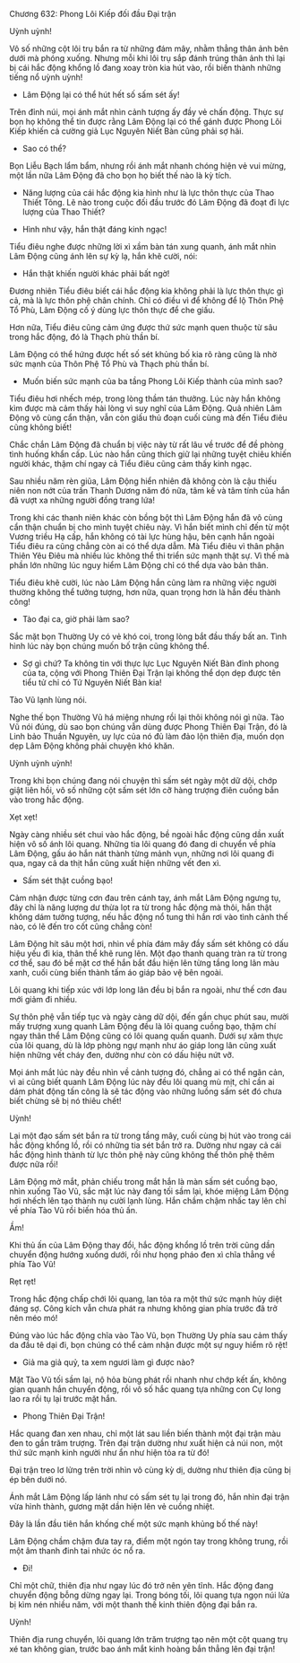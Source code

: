




Chương 632: Phong Lôi Kiếp đối đầu Đại trận


Uỳnh uỳnh!

Vô số những cột lôi trụ bắn ra từ những đám mây, nhằm thẳng thân ảnh bên dưới mà phóng xuống. Nhưng mỗi khi lôi trụ sắp đánh trúng thân ảnh thì lại bị cái hắc động khổng lồ đang xoay tròn kia hút vào, rồi biến thành những tiếng nổ uỳnh uỳnh!

- Lâm Động lại có thể hút hết số sấm sét ấy!

Trên đỉnh núi, mọi ánh mắt nhìn cảnh tượng ấy đầy vẻ chấn động. Thực sự bọn họ không thể tin được rằng Lâm Động lại có thể gánh được Phong Lôi Kiếp khiến cả cường giả Lục Nguyên Niết Bàn cũng phải sợ hãi.

- Sao có thể?

Bọn Liễu Bạch lẩm bẩm, nhưng rồi ánh mắt nhanh chóng hiện vẻ vui mừng, một lần nữa Lâm Động đã cho bọn họ biết thế nào là kỳ tích.

- Năng lượng của cái hắc động kia hình như là lực thôn thực của Thao Thiết Tông. Lẽ nào trong cuộc đối đầu trước đó Lâm Động đã đoạt đi lực lượng của Thao Thiết?

- Hình như vậy, hắn thật đáng kinh ngạc!

Tiểu điêu nghe được những lời xì xầm bàn tán xung quanh, ánh mắt nhìn Lâm Động cũng ánh lên sự kỳ lạ, hắn khẽ cười, nói:

- Hắn thật khiến người khác phải bất ngờ!

Đương nhiên Tiểu điêu biết cái hắc động kia không phải là lực thôn thực gì cả, mà là lực thôn phệ chân chính. Chỉ có điều vì để không để lộ Thôn Phệ Tổ Phù, Lâm Động cố ý dùng lực thôn thực để che giấu.

Hơn nữa, Tiểu điêu cũng cảm ứng được thứ sức mạnh quen thuộc từ sâu trong hắc động, đó là Thạch phù thần bí.

Lâm Động có thể hứng được hết số sét khủng bố kia rõ ràng cũng là nhờ sức mạnh của Thôn Phệ Tổ Phù và Thạch phù thần bí.

- Muốn biến sức mạnh của ba tầng Phong Lôi Kiếp thành của mình sao?

Tiểu điêu hơi nhếch mép, trong lòng thầm tán thưởng. Lúc này hắn không kìm được mà cảm thấy hài lòng vì suy nghĩ của Lâm Động. Quả nhiên Lâm Động vô cùng cẩn thận, vẫn còn giấu thủ đoạn cuối cùng mà đến Tiểu điêu cũng không biết!

Chắc chắn Lâm Động đã chuẩn bị việc này từ rất lâu về trước để đề phòng tình huống khẩn cấp. Lúc nào hắn cũng thích giữ lại những tuyệt chiêu khiến người khác, thậm chí ngay cả Tiểu điêu cũng cảm thấy kinh ngạc.

Sau nhiều năm rèn giũa, Lâm Động hiển nhiên đã không còn là cậu thiếu niên non nớt của trấn Thanh Dương năm đó nữa, tâm kế và tâm tính của hắn đã vượt xa những người đồng trang lứa!

Trong khi các thanh niên khác còn bồng bột thì Lâm Động hắn đã vô cùng cẩn thận chuẩn bị cho mình tuyệt chiêu này. Vì hắn biết mình chỉ đến từ một Vương triều Hạ cấp, hắn không có tài lực hùng hậu, bên cạnh hắn ngoài Tiểu điêu ra cũng chẳng còn ai có thể dựa dẫm. Mà Tiểu điêu vì thân phận Thiên Yêu Điêu mà nhiều lúc không thể thi triển sức mạnh thật sự. Vì thế mà phần lớn những lúc nguy hiểm Lâm Động chỉ có thể dựa vào bản thân.

Tiểu điêu khẽ cười, lúc nào Lâm Động hắn cũng làm ra những việc người thường không thể tưởng tượng, hơn nữa, quan trọng hơn là hắn đều thành công!

- Tào đại ca, giờ phải làm sao?

Sắc mặt bọn Thường Uy có vẻ khó coi, trong lòng bắt đầu thấy bất an. Tình hình lúc này bọn chúng muốn bố trận cũng không thể.

- Sợ gì chứ? Ta không tin với thực lực Lục Nguyên Niết Bàn đỉnh phong của ta, cộng với Phong Thiên Đại Trận lại không thể dọn dẹp được tên tiểu tử chỉ có Tứ Nguyên Niết Bàn kia!

Tào Vũ lạnh lùng nói.

Nghe thế bọn Thường Vũ há miệng nhưng rồi lại thôi không nói gì nữa. Tào Vũ nói đúng, dù sao bọn chúng vẫn dùng được Phong Thiên Đại Trận, đó là Linh bảo Thuần Nguyên, uy lực của nó đủ làm đảo lộn thiên địa, muốn dọn dẹp Lâm Động không phải chuyện khó khăn.

Uỳnh uỳnh uỳnh!

Trong khi bọn chúng đang nói chuyện thì sấm sét ngày một dữ dội, chớp giật liên hồi, vô số những cột sấm sét lớn cỡ hàng trượng điên cuồng bắn vào trong hắc động.

Xẹt xẹt!

Ngày càng nhiều sét chui vào hắc động, bề ngoài hắc động cũng dần xuất hiện vô số ánh lôi quang. Những tia lôi quang đó đang di chuyển về phía Lâm Động, gấu áo hắn nát thành từng mảnh vụn, những nơi lôi quang đi qua, ngay cả da thịt hắn cũng xuất hiện những vết đen xì.

- Sấm sét thật cuồng bạo!

Cảm nhận được từng cơn đau trên cánh tay, ánh mắt Lâm Động ngưng tụ, đây chỉ là năng lượng dư thừa lọt ra từ trong hắc động mà thôi, hắn thật không dám tưởng tượng, nếu hắc động nổ tung thì hắn rơi vào tình cảnh thế nào, có lẽ đến tro cốt cũng chẳng còn!

Lâm Động hít sâu một hơi, nhìn về phía đám mây đầy sấm sét không có dấu hiệu yếu đi kia, thân thể khẽ rung lên. Một đạo thanh quang tràn ra từ trong cơ thể, sau đó bề mặt cơ thể hắn bắt đầu hiện lên từng tầng long lân màu xanh, cuối cùng biến thành tấm áo giáp bảo vệ bên ngoài.

Lôi quang khi tiếp xúc với lớp long lân đều bị bắn ra ngoài, như thế cơn đau mới giảm đi nhiều.

Sự thôn phệ vẫn tiếp tục và ngày càng dữ dội, đến gần chục phút sau, mười mấy trượng xung quanh Lâm Động đều là lôi quang cuồng bạo, thậm chí ngay thân thể Lâm Động cũng có lôi quang quấn quanh. Dưới sự xâm thực của lôi quang, dù là lớp phòng ngự mạnh như áo giáp long lân cũng xuất hiện những vết cháy đen, dường như còn có dấu hiệu nứt vỡ.

Mọi ánh mắt lúc này đều nhìn về cảnh tượng đó, chẳng ai có thể ngăn cản, vì ai cũng biết quanh Lâm Động lúc này đều lôi quang mù mịt, chỉ cần ai dám phát động tấn công là sẽ tác động vào những luồng sấm sét đó chưa biết chừng sẽ bị nó thiêu chết!

Uỳnh!

Lại một đạo sấm sét bắn ra từ trong tầng mây, cuối cùng bị hút vào trong cái hắc động khổng lồ, rồi có những tia sét bắn trở ra. Dường như ngay cả cái hắc động hình thành từ lực thôn phệ này cũng không thể thôn phệ thêm được nữa rồi!

Lâm Động mở mắt, phản chiếu trong mắt hắn là màn sấm sét cuồng bạo, nhìn xuống Tào Vũ, sắc mặt lúc này đang tối sầm lại, khóe miệng Lâm Động hơi nhếch lên tạo thành nụ cười lạnh lùng. Hắn chầm chậm nhấc tay lên chỉ về phía Tào Vũ rồi biến hóa thủ ấn.

Ầm!

Khi thủ ấn của Lâm Động thay đổi, hắc động khổng lồ trên trời cũng dần chuyển động hướng xuống dưới, rồi như họng pháo đen xì chĩa thẳng về phía Tào Vũ!

Rẹt rẹt!

Trong hắc động chấp chới lôi quang, lan tỏa ra một thứ sức mạnh hủy diệt đáng sợ. Công kích vẫn chưa phát ra nhưng không gian phía trước đã trở nên méo mó!

Đúng vào lúc hắc động chĩa vào Tào Vũ, bọn Thường Uy phía sau cảm thấy da đầu tê dại đi, bọn chúng có thể cảm nhận được một sự nguy hiểm rõ rệt!

- Giả ma giả quỷ, ta xem ngươi làm gì được nào?

Mặt Tào Vũ tối sầm lại, nộ hỏa bùng phát rồi nhanh như chớp kết ấn, không gian quanh hắn chuyển động, rồi vô số hắc quang tựa những con Cự long lao ra rồi tụ lại trước mặt hắn.

- Phong Thiên Đại Trận!

Hắc quang đan xen nhau, chỉ một lát sau liền biến thành một đại trận màu đen to gần trăm trượng. Trên đại trận dường như xuất hiện cả núi non, một thứ sức mạnh kinh người như ẩn như hiện tỏa ra từ đó!

Đại trận treo lơ lửng trên trời nhìn vô cùng kỳ dị, dường như thiên địa cũng bị ép bên dưới nó.

Ánh mắt Lâm Động lấp lánh như có sấm sét tụ lại trong đó, hắn nhìn đại trận vừa hình thành, gương mặt dần hiện lên vẻ cuồng nhiệt.

Đây là lần đầu tiên hắn khống chế một sức mạnh khủng bố thế này!

Lâm Động chầm chậm đưa tay ra, điểm một ngón tay trong không trung, rồi một âm thanh đinh tai nhức óc nổ ra.

- Đi!

Chỉ một chữ, thiên địa như ngay lúc đó trở nên yên tĩnh. Hắc động đang chuyển động bỗng dừng ngay lại. Trong bóng tối, lôi quang tựa ngọn núi lửa bị kìm nén nhiều năm, với một thanh thế kinh thiên động đại bắn ra.

Uỳnh!

Thiên địa rung chuyển, lôi quang lớn trăm trượng tạo nên một cột quang trụ xé tan không gian, trước bao ánh mắt kinh hoàng bắn thẳng lên đại trận!




